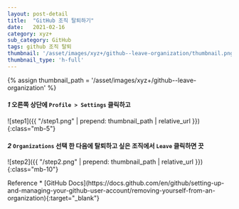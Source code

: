 ```yaml
---
layout: post-detail
title:  "GitHub 조직 탈퇴하기"
date:   2021-02-16
category: xyz+
sub_category: GitHub
tags: github 조직 탈퇴
thumbnail: '/asset/images/xyz+/github--leave-organization/thumbnail.png'
thumbnail_type: 'h-full'
---
```


{% assign thumbnail_path = '/asset/images/xyz+/github--leave-organization' %}

#### <em class="step-badge mr-1">1</em> 오른쪽 상단에 `Profile > Settings` 클릭하고
![step1]({{ "/step1.png" | prepend: thumbnail_path | relative_url }}){:class="mb-5"}


#### <em class="step-badge mr-1">2</em> `Organizations` 선택 한 다음에 탈퇴하고 싶은 조직에서 `Leave` 클릭하면 끗
![step2]({{ "/step2.png" | prepend: thumbnail_path | relative_url }}){:class="mb-10"}



<div markdown="1" class="reference-wrapper">
Reference 
* [GitHub Docs](https://docs.github.com/en/github/setting-up-and-managing-your-github-user-account/removing-yourself-from-an-organization){:target="_blank"}
</div>

